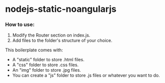 nodejs-static-noangularjs
=========================

### How to use:
1) Modify the Router section on index.js.
2) Add files to the folder's structure of your choice.

This boilerplate comes with:
* A "static" folder to store .html files.
* A "css" folder to store .css files.
* An "img" folder to store .jpg files.
* You can create a "js" folder to store .js files or whatever you want to do.
